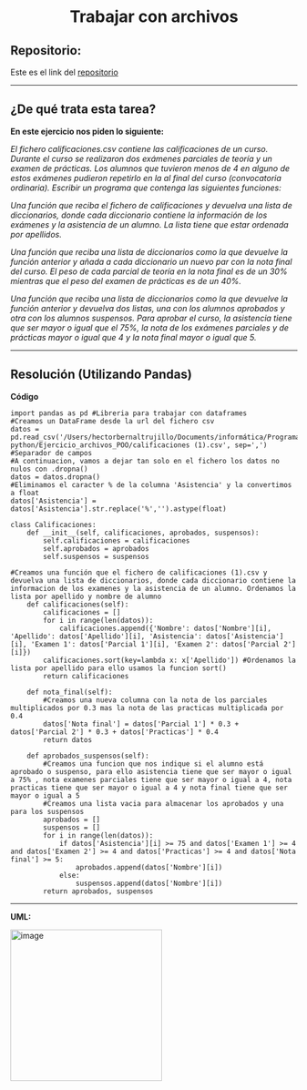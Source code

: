 <h1 align="center">	Trabajar con archivos</h1>

<h2>Repositorio:</h2>

Este es el link del [repositorio](https://github.com/albabernal03/Ejercicio_archivos_POO)

***
<h2>¿De qué trata esta tarea?</h2>

**En este ejercicio nos piden lo siguiente:** 

*El fichero calificaciones.csv contiene las calificaciones de un curso. Durante el curso se realizaron dos exámenes parciales de teoría y un examen de prácticas. Los alumnos que tuvieron menos de 4 en alguno de estos exámenes pudieron repetirlo en la al final del curso (convocatoria ordinaria). Escribir un programa que contenga las siguientes funciones:*

*Una función que reciba el fichero de calificaciones y devuelva una lista de diccionarios, donde cada diccionario contiene la información de los exámenes y la asistencia de un alumno. La lista tiene que estar ordenada por apellidos.*

*Una función que reciba una lista de diccionarios como la que devuelve la función anterior y añada a cada diccionario un nuevo par con la nota final del curso. El peso de cada parcial de teoría en la nota final es de un 30% mientras que el peso del examen de prácticas es de un 40%.*

*Una función que reciba una lista de diccionarios como la que devuelve la función anterior y devuelva dos listas, una con los alumnos aprobados y otra con los alumnos suspensos. Para aprobar el curso, la asistencia tiene que ser mayor o igual que el 75%, la nota de los exámenes parciales y de prácticas mayor o igual que 4 y la nota final mayor o igual que 5.*


***

<h2>Resolución (Utilizando Pandas)</h2>

**Código**

```
import pandas as pd #Libreria para trabajar con dataframes
#Creamos un DataFrame desde la url del fichero csv
datos = pd.read_csv('/Users/hectorbernaltrujillo/Documents/informática/Programación python/Ejercicio_archivos_POO/calificaciones (1).csv', sep=',') #Separador de campos
#A continuacion, vamos a dejar tan solo en el fichero los datos no nulos con .dropna()
datos = datos.dropna()
#Eliminamos el caracter % de la columna 'Asistencia' y la convertimos a float
datos['Asistencia'] = datos['Asistencia'].str.replace('%','').astype(float)

class Calificaciones:
    def __init__(self, calificaciones, aprobados, suspensos):
        self.calificaciones = calificaciones
        self.aprobados = aprobados
        self.suspensos = suspensos

#Creamos una función que el fichero de calificaciones (1).csv y devuelva una lista de diccionarios, donde cada diccionario contiene la informacion de los examenes y la asistencia de un alumno. Ordenamos la lista por apellido y nombre de alumno
    def calificaciones(self):
        calificaciones = []
        for i in range(len(datos)):
            calificaciones.append({'Nombre': datos['Nombre'][i], 'Apellido': datos['Apellido'][i], 'Asistencia': datos['Asistencia'][i], 'Examen 1': datos['Parcial 1'][i], 'Examen 2': datos['Parcial 2'][i]})
        calificaciones.sort(key=lambda x: x['Apellido']) #Ordenamos la lista por apellido para ello usamos la funcion sort()
        return calificaciones

    def nota_final(self):
        #Creamos una nueva columna con la nota de los parciales multiplicados por 0.3 mas la nota de las practicas multiplicada por 0.4
        datos['Nota final'] = datos['Parcial 1'] * 0.3 + datos['Parcial 2'] * 0.3 + datos['Practicas'] * 0.4
        return datos

    def aprobados_suspensos(self):
        #Creamos una funcion que nos indique si el alumno está aprobado o suspenso, para ello asistencia tiene que ser mayor o igual a 75% , nota examenes parciales tiene que ser mayor o igual a 4, nota practicas tiene que ser mayor o igual a 4 y nota final tiene que ser mayor o igual a 5
        #Creamos una lista vacia para almacenar los aprobados y una para los suspensos
        aprobados = []
        suspensos = []
        for i in range(len(datos)):
            if datos['Asistencia'][i] >= 75 and datos['Examen 1'] >= 4 and datos['Examen 2'] >= 4 and datos['Practicas'] >= 4 and datos['Nota final'] >= 5:
                aprobados.append(datos['Nombre'][i])
            else:
                suspensos.append(datos['Nombre'][i])
        return aprobados, suspensos

```



***

**UML:**

<img width="266" alt="image" src="https://user-images.githubusercontent.com/91721875/166509808-1e1cb73d-79ef-4775-b6dc-7bf2d230f47a.png">

